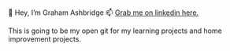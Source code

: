 👋 Hey, I’m Graham Ashbridge
📫 [Grab me on linkedin here.](https://www.linkedin.com/in/graham-d-ashbridge/)

This is going to be my open git for my learning projects and home improvement projects.
